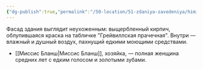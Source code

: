 ```yaml
---
{"dg-publish":true,"permalink":"/50-location/51-zdaniya-zavedeniya/himicheskaya-prachechnaya/","tags":["локация/заведение"]}
---
```


Фасад здания выглядит неухоженным: выщербленный кирпич, облупившаяся краска на табличке "Грейвиллская прачечная". Внутри — влажный и душный воздух, пахнущий едкими моющими средствами. 

- [[Миссис Бланш\|Миссис Бланш]], хозяйка, — полная женщина средних лет с едким голосом и золотыми зубами. 